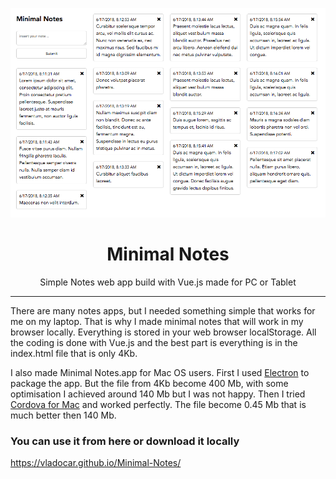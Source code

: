 <p align="center"><img src="screenshot.png" /></p>

<h1 align="center">Minimal Notes</h1>

<p align="center"> Simple Notes web app build with Vue.js made for PC or Tablet </p>

<hr/>

<p> There are many notes apps, but I needed something simple that works for me on my laptop. That is why I made minimal notes that will work in my browser locally. Everything is stored in your web browser localStorage. All the coding is done with Vue.js and the best part is everything is in the index.html file that is only 4Kb. </p>

<p>I also made Minimal Notes.app for Mac OS users. First I used <a href="https://electronjs.org">Electron</a> to package the app. But the file from 4Kb become 400 Mb, with some optimisation I achieved around 140 Mb but I was not happy. Then I tried <a href="https://cordova.apache.org/docs/en/latest/guide/platforms/osx/">Cordova for Mac</a> and worked perfectly. The file become 0.45 Mb that is much better then 140 Mb.</p>

<h3>You can use it from here or download it locally</h3>

<a href="https://vladocar.github.io/Minimal-Notes/">https://vladocar.github.io/Minimal-Notes/</a>




